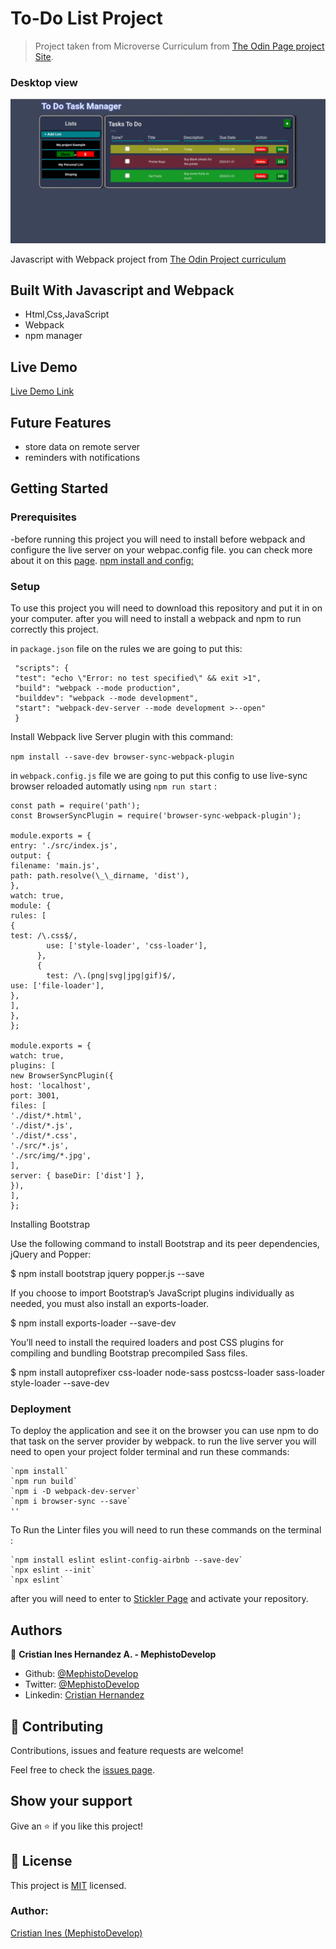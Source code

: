 # To-Do List Project

> Project taken from Microverse Curriculum from [The Odin Page project Site]().

### Desktop view

![screenshot](./todo.gif)

Javascript with Webpack project from [The Odin Project curriculum](https://www.theodinproject.com/courses/javascript/lessons/todo-list)

## Built With Javascript and Webpack

- Html,Css,JavaScript
- Webpack
- npm manager

## Live Demo

[Live Demo Link](https://mephistodevelop.github.io/ToDo-List/)

## Future Features

- store data on remote server
- reminders with notifications

## Getting Started

### Prerequisites

-before running this project you will need to install before webpack and configure the live server on your webpac.config file. you can check more about it on this [page](https://webpack.js.org/guides/installation/).
[npm install and config: ](https://docs.npmjs.com/cli/install)

### Setup

To use this project you will need to download this repository and put it in on your computer.
after you will need to install a webpack and npm to run correctly this project.

in `package.json` file on the rules we are going to put this:

```
 "scripts": {
 "test": "echo \"Error: no test specified\" && exit >1",
 "build": "webpack --mode production",
 "builddev": "webpack --mode development",
 "start": "webpack-dev-server --mode development >--open"
 }
```

Install Webpack live Server plugin with this command:

`npm install --save-dev browser-sync-webpack-plugin`

in `webpack.config.js` file we are going to put this config to use live-sync browser reloaded automatly using `npm run start` :

```
const path = require('path');
const BrowserSyncPlugin = require('browser-sync-webpack-plugin');

module.exports = {
entry: './src/index.js',
output: {
filename: 'main.js',
path: path.resolve(\_\_dirname, 'dist'),
},
watch: true,
module: {
rules: [
{
test: /\.css$/,
        use: ['style-loader', 'css-loader'],
      },
      {
        test: /\.(png|svg|jpg|gif)$/,
use: ['file-loader'],
},
],
},
};

module.exports = {
watch: true,
plugins: [
new BrowserSyncPlugin({
host: 'localhost',
port: 3001,
files: [
'./dist/*.html',
'./dist/*.js',
'./dist/*.css',
'./src/*.js',
'./src/img/*.jpg',
],
server: { baseDir: ['dist'] },
}),
],
};
```

Installing Bootstrap

Use the following command to install Bootstrap and its peer dependencies, jQuery and Popper:

\$ npm install bootstrap jquery popper.js --save

If you choose to import Bootstrap’s JavaScript plugins individually as needed, you must also install an exports-loader.

\$ npm install exports-loader --save-dev

You’ll need to install the required loaders and post CSS plugins for compiling and bundling Bootstrap precompiled Sass files.

\$ npm install autoprefixer css-loader node-sass postcss-loader sass-loader style-loader --save-dev

### Deployment

To deploy the application and see it on the browser you can use npm to do that task on the server provider by webpack. to run the live server you will need to open your project folder terminal and run these commands:

```
`npm install`
`npm run build`
`npm i -D webpack-dev-server`
`npm i browser-sync --save`
''
```

To Run the Linter files you will need to run these commands on the terminal :

```
`npm install eslint eslint-config-airbnb --save-dev`
`npx eslint --init`
`npx eslint`
```

after you will need to enter to [Stickler Page](https://stickler-ci.com/) and activate your repository.

## Authors

👤 **Cristian Ines Hernandez A. - MephistoDevelop**

- Github: [@MephistoDevelop](https://github.com/MephistoDevelop)
- Twitter: [@MephistoDevelop](https://twitter.com/MephistoDevelop)
- Linkedin: [Cristian Hernandez](https://www.linkedin.com/in/cristian-hernandez1992/)

## 🤝 Contributing

Contributions, issues and feature requests are welcome!

Feel free to check the [issues page](issues/).

## Show your support

Give an ⭐️ if you like this project!

## 📝 License

This project is [MIT](lic.url) licensed.

### Author:

[Cristian Ines (MephistoDevelop)](https://github.com/MephistoDevelop)
